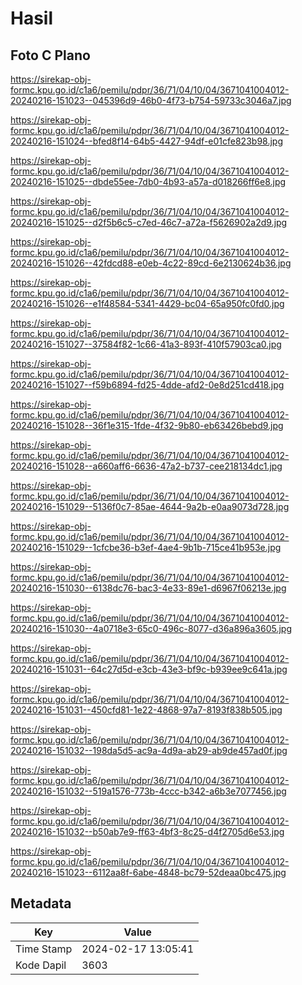 # Hasil

## Foto C Plano

https://sirekap-obj-formc.kpu.go.id/c1a6/pemilu/pdpr/36/71/04/10/04/3671041004012-20240216-151023--045396d9-46b0-4f73-b754-59733c3046a7.jpg

https://sirekap-obj-formc.kpu.go.id/c1a6/pemilu/pdpr/36/71/04/10/04/3671041004012-20240216-151024--bfed8f14-64b5-4427-94df-e01cfe823b98.jpg

https://sirekap-obj-formc.kpu.go.id/c1a6/pemilu/pdpr/36/71/04/10/04/3671041004012-20240216-151025--dbde55ee-7db0-4b93-a57a-d018266ff6e8.jpg

https://sirekap-obj-formc.kpu.go.id/c1a6/pemilu/pdpr/36/71/04/10/04/3671041004012-20240216-151025--d2f5b6c5-c7ed-46c7-a72a-f5626902a2d9.jpg

https://sirekap-obj-formc.kpu.go.id/c1a6/pemilu/pdpr/36/71/04/10/04/3671041004012-20240216-151026--42fdcd88-e0eb-4c22-89cd-6e2130624b36.jpg

https://sirekap-obj-formc.kpu.go.id/c1a6/pemilu/pdpr/36/71/04/10/04/3671041004012-20240216-151026--e1f48584-5341-4429-bc04-65a950fc0fd0.jpg

https://sirekap-obj-formc.kpu.go.id/c1a6/pemilu/pdpr/36/71/04/10/04/3671041004012-20240216-151027--37584f82-1c66-41a3-893f-410f57903ca0.jpg

https://sirekap-obj-formc.kpu.go.id/c1a6/pemilu/pdpr/36/71/04/10/04/3671041004012-20240216-151027--f59b6894-fd25-4dde-afd2-0e8d251cd418.jpg

https://sirekap-obj-formc.kpu.go.id/c1a6/pemilu/pdpr/36/71/04/10/04/3671041004012-20240216-151028--36f1e315-1fde-4f32-9b80-eb63426bebd9.jpg

https://sirekap-obj-formc.kpu.go.id/c1a6/pemilu/pdpr/36/71/04/10/04/3671041004012-20240216-151028--a660aff6-6636-47a2-b737-cee218134dc1.jpg

https://sirekap-obj-formc.kpu.go.id/c1a6/pemilu/pdpr/36/71/04/10/04/3671041004012-20240216-151029--5136f0c7-85ae-4644-9a2b-e0aa9073d728.jpg

https://sirekap-obj-formc.kpu.go.id/c1a6/pemilu/pdpr/36/71/04/10/04/3671041004012-20240216-151029--1cfcbe36-b3ef-4ae4-9b1b-715ce41b953e.jpg

https://sirekap-obj-formc.kpu.go.id/c1a6/pemilu/pdpr/36/71/04/10/04/3671041004012-20240216-151030--6138dc76-bac3-4e33-89e1-d6967f06213e.jpg

https://sirekap-obj-formc.kpu.go.id/c1a6/pemilu/pdpr/36/71/04/10/04/3671041004012-20240216-151030--4a0718e3-65c0-496c-8077-d36a896a3605.jpg

https://sirekap-obj-formc.kpu.go.id/c1a6/pemilu/pdpr/36/71/04/10/04/3671041004012-20240216-151031--64c27d5d-e3cb-43e3-bf9c-b939ee9c641a.jpg

https://sirekap-obj-formc.kpu.go.id/c1a6/pemilu/pdpr/36/71/04/10/04/3671041004012-20240216-151031--450cfd81-1e22-4868-97a7-8193f838b505.jpg

https://sirekap-obj-formc.kpu.go.id/c1a6/pemilu/pdpr/36/71/04/10/04/3671041004012-20240216-151032--198da5d5-ac9a-4d9a-ab29-ab9de457ad0f.jpg

https://sirekap-obj-formc.kpu.go.id/c1a6/pemilu/pdpr/36/71/04/10/04/3671041004012-20240216-151032--519a1576-773b-4ccc-b342-a6b3e7077456.jpg

https://sirekap-obj-formc.kpu.go.id/c1a6/pemilu/pdpr/36/71/04/10/04/3671041004012-20240216-151032--b50ab7e9-ff63-4bf3-8c25-d4f2705d6e53.jpg

https://sirekap-obj-formc.kpu.go.id/c1a6/pemilu/pdpr/36/71/04/10/04/3671041004012-20240216-151023--6112aa8f-6abe-4848-bc79-52deaa0bc475.jpg


## Metadata

| Key        | Value               |
| ---------- | ------------------- |
| Time Stamp | 2024-02-17 13:05:41 |
| Kode Dapil | 3603                |



